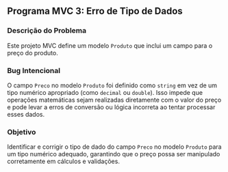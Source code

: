 
## Programa MVC 3: Erro de Tipo de Dados

### Descrição do Problema
Este projeto MVC define um modelo `Produto` que inclui um campo para o preço do produto.

### Bug Intencional
O campo `Preco` no modelo `Produto` foi definido como `string` em vez de um tipo numérico apropriado (como `decimal` ou `double`). Isso impede que operações matemáticas sejam realizadas diretamente com o valor do preço e pode levar a erros de conversão ou lógica incorreta ao tentar processar esses dados.

### Objetivo
Identificar e corrigir o tipo de dado do campo `Preco` no modelo `Produto` para um tipo numérico adequado, garantindo que o preço possa ser manipulado corretamente em cálculos e validações.

